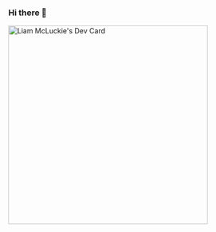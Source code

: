 ### Hi there 👋

<a href="https://app.daily.dev/liammcluckie"><img src="https://api.daily.dev/devcards/0375322ee6914e758f37277d79b14c2b.png?r=i5s" width="400" alt="Liam McLuckie's Dev Card"/></a>

<!--
**liammcluckie/liammcluckie** is a ✨ _special_ ✨ repository because its `README.md` (this file) appears on your GitHub profile.

Here are some ideas to get you started:

- 🔭 I’m currently working on ...
- 🌱 I’m currently learning ...
- 👯 I’m looking to collaborate on ...
- 🤔 I’m looking for help with ...
- 💬 Ask me about ...
- 📫 How to reach me: ...
- 😄 Pronouns: ...
- ⚡ Fun fact: ...
-->
